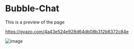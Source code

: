 # Bubble-Chat

This is a preview of the page

https://gyazo.com/4a43e524e928d64db08b312b8372c84e


![image](https://user-images.githubusercontent.com/125910030/224400309-69233ee5-eae9-4896-99d5-d9d5222b5ed9.png)

